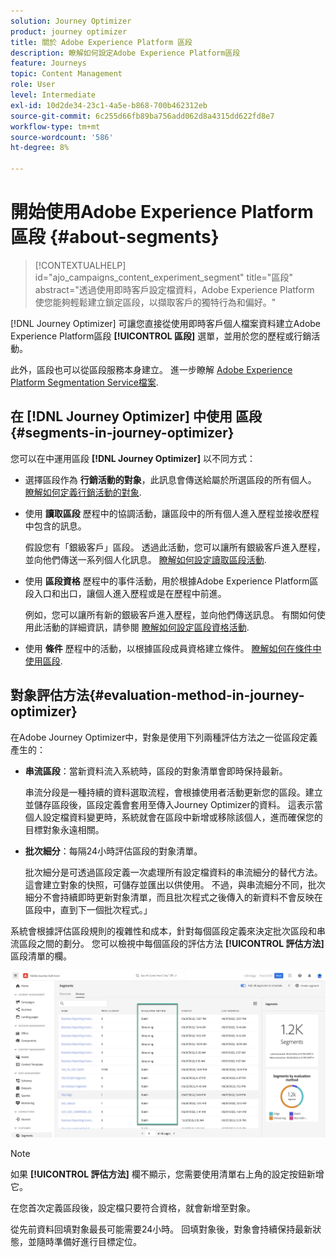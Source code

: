 ```yaml
---
solution: Journey Optimizer
product: journey optimizer
title: 關於 Adobe Experience Platform 區段
description: 瞭解如何設定Adobe Experience Platform區段
feature: Journeys
topic: Content Management
role: User
level: Intermediate
exl-id: 10d2de34-23c1-4a5e-b868-700b462312eb
source-git-commit: 6c255d66fb89ba756add062d8a4315dd622fd8e7
workflow-type: tm+mt
source-wordcount: '586'
ht-degree: 8%

---
```


# 開始使用Adobe Experience Platform區段 {#about-segments}

>[!CONTEXTUALHELP]
>id="ajo_campaigns_content_experiment_segment"
>title="區段"
>abstract="透過使用即時客戶設定檔資料，Adobe Experience Platform 使您能夠輕鬆建立鎖定區段，以擷取客戶的獨特行為和偏好。"

[!DNL Journey Optimizer]  可讓您直接從使用即時客戶個人檔案資料建立Adobe Experience Platform區段 **[!UICONTROL 區段]** 選單，並用於您的歷程或行銷活動。

此外，區段也可以從區段服務本身建立。 進一步瞭解 [Adobe Experience Platform Segmentation Service檔案](https://experienceleague.adobe.com/docs/experience-platform/segmentation/home.html).

## 在 [!DNL Journey Optimizer] 中使用  區段 {#segments-in-journey-optimizer}

您可以在中運用區段 **[!DNL Journey Optimizer]** 以不同方式：

* 選擇區段作為 **行銷活動的對象**，此訊息會傳送給屬於所選區段的所有個人。 [瞭解如何定義行銷活動的對象](../campaigns/create-campaign.md#define-the-audience-audience).

* 使用 **讀取區段** 歷程中的協調活動，讓區段中的所有個人進入歷程並接收歷程中包含的訊息。

   假設您有「銀級客戶」區段。 透過此活動，您可以讓所有銀級客戶進入歷程，並向他們傳送一系列個人化訊息。 [瞭解如何設定讀取區段活動](../building-journeys/read-segment.md#configuring-segment-trigger-activity).

* 使用 **區段資格** 歷程中的事件活動，用於根據Adobe Experience Platform區段入口和出口，讓個人進入歷程或是在歷程中前進。

   例如，您可以讓所有新的銀級客戶進入歷程，並向他們傳送訊息。 有關如何使用此活動的詳細資訊，請參閱 [瞭解如何設定區段資格活動](../building-journeys/segment-qualification-events.md).

* 使用 **條件** 歷程中的活動，以根據區段成員資格建立條件。 [瞭解如何在條件中使用區段](../building-journeys/condition-activity.md#using-a-segment).

## 對象評估方法{#evaluation-method-in-journey-optimizer}

在Adobe Journey Optimizer中，對象是使用下列兩種評估方法之一從區段定義產生的：

* **串流區段**：當新資料流入系統時，區段的對象清單會即時保持最新。

   串流分段是一種持續的資料選取流程，會根據使用者活動更新您的區段。建立並儲存區段後，區段定義會套用至傳入Journey Optimizer的資料。 這表示當個人設定檔資料變更時，系統就會在區段中新增或移除該個人，進而確保您的目標對象永遠相關。

* **批次細分**：每隔24小時評估區段的對象清單。

   批次細分是可透過區段定義一次處理所有設定檔資料的串流細分的替代方法。 這會建立對象的快照，可儲存並匯出以供使用。 不過，與串流細分不同，批次細分不會持續即時更新對象清單，而且批次程式之後傳入的新資料不會反映在區段中，直到下一個批次程式。」

系統會根據評估區段規則的複雜性和成本，針對每個區段定義來決定批次區段和串流區段之間的劃分。 您可以檢視中每個區段的評估方法 **[!UICONTROL 評估方法]** 區段清單的欄。

![](assets/evaluation-method.png)

>[!NOTE]
>
>如果 **[!UICONTROL 評估方法]** 欄不顯示，您需要使用清單右上角的設定按鈕新增它。

在您首次定義區段後，設定檔只要符合資格，就會新增至對象。

從先前資料回填對象最長可能需要24小時。 回填對象後，對象會持續保持最新狀態，並隨時準備好進行目標定位。
